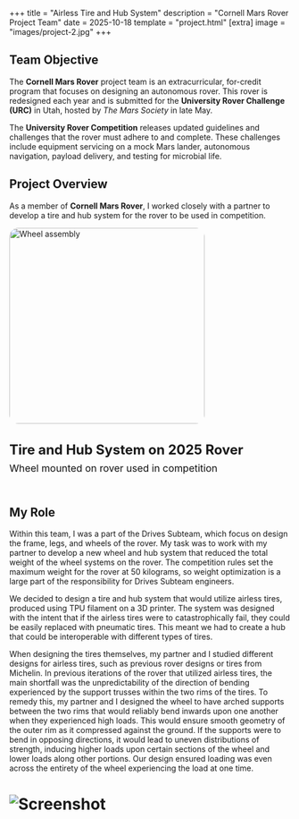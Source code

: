 +++
title = "Airless Tire and Hub System"
description = "Cornell Mars Rover Project Team"
date = 2025-10-18
template = "project.html"
[extra]
image = "images/project-2.jpg"
+++

## Team Objective

The **Cornell Mars Rover** project team is an extracurricular, for-credit program that focuses on designing an autonomous rover. This rover is redesigned each year and is submitted for the **University Rover Challenge (URC)** in Utah, hosted by *The Mars Society* in late May.

The **University Rover Competition** releases updated guidelines and challenges that the rover must adhere to and complete. These challenges include equipment servicing on a mock Mars lander, autonomous navigation, payload delivery, and testing for microbial life.

## Project Overview

As a member of **Cornell Mars Rover**, I worked closely with a partner to develop a tire and hub system for the rover to be used in competition. 


<div style="display:flex; align-items:center; justify-content:flex-start; gap:2rem; flex-wrap:wrap; margin-bottom:2.5rem;">

  <!-- Image on the right -->
  <div style="width:350px; height:350px; overflow:hidden; border-radius:1rem; flex-shrink:0;">
    <img src="../../images/project-2.jpg"
         alt="Wheel assembly"
         style="width:100%; height:100%; object-fit:cover; object-position:center 40%; display:block;">
  </div>

  <!-- Text content on the left -->
  <div style="flex:1; min-width:260px;">
    <h1 style="margin:0; font-size:1.5rem; font-weight:700;">Tire and Hub System on 2025 Rover</h1>
    <p style="margin:0.5rem 0 1rem; font-size:1.1rem; color:#111;">
      Wheel mounted on rover used in competition
    </p>
  </div> <!-- ✅ this closing tag was missing -->

</div> <!-- ✅ closes the outer flex container -->

## My Role


Within this team, I was a part of the Drives Subteam, which focus on design the frame, legs, and wheels of the rover. My task was to work with my partner to develop a new wheel and hub system that reduced the total weight of the wheel systems on the rover. The competition rules set the maximum weight for the rover at 50 kilograms, so weight optimization is a large part of the responsibility for Drives Subteam engineers.

We decided to design a tire and hub system that would utilize airless tires, produced using TPU filament on a 3D printer. The system was designed with the intent that if the airless tires were to catastrophically fail, they could be easily replaced with pneumatic tires. This meant we had to create a hub that could be interoperable with different types of tires.

When designing the tires themselves, my partner and I studied different designs for airless tires, such as previous rover designs or tires from Michelin. In previous iterations of the rover that utilized airless tires, the main shortfall was the unpredictability of the direction of bending experienced by the support trusses within the two rims of the tires. To remedy this, my partner and I designed the wheel to have arched supports between the two rims that would reliably bend inwards upon one another when they experienced high loads. This would ensure smooth geometry of the outer rim as it compressed against the ground. If the supports were to bend in opposing directions, it would lead to uneven distributions of strength, inducing higher loads upon certain sections of the wheel and lower loads along other portions. Our design ensured loading was even across the entirety of the wheel experiencing the load at one time.

# ![Screenshot](../../images/project-2.jpg)

